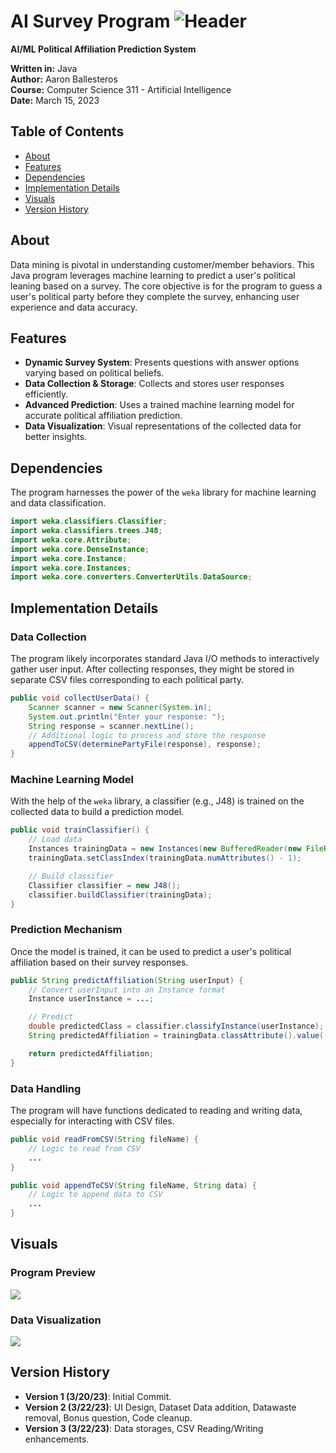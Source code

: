 # AI Survey Program ![Header](https://img.shields.io/badge/-Project-ff6600)
**AI/ML Political Affiliation Prediction System**

**Written in:** Java  
**Author:** Aaron Ballesteros  
**Course:** Computer Science 311 - Artificial Intelligence  
**Date:** March 15, 2023

## Table of Contents
- [About](#about)
- [Features](#features)
- [Dependencies](#dependencies)
- [Implementation Details](#implementation-details)
- [Visuals](#visuals)
- [Version History](#version-history)

## About
Data mining is pivotal in understanding customer/member behaviors. This Java program leverages machine learning to predict a user's political leaning based on a survey. The core objective is for the program to guess a user's political party before they complete the survey, enhancing user experience and data accuracy.

## Features
- **Dynamic Survey System**: Presents questions with answer options varying based on political beliefs.
- **Data Collection & Storage**: Collects and stores user responses efficiently.
- **Advanced Prediction**: Uses a trained machine learning model for accurate political affiliation prediction.
- **Data Visualization**: Visual representations of the collected data for better insights.

## Dependencies
The program harnesses the power of the `weka` library for machine learning and data classification.
```java
import weka.classifiers.Classifier;
import weka.classifiers.trees.J48;
import weka.core.Attribute;
import weka.core.DenseInstance;
import weka.core.Instance;
import weka.core.Instances;
import weka.core.converters.ConverterUtils.DataSource;
```

## Implementation Details

### **Data Collection**

The program likely incorporates standard Java I/O methods to interactively gather user input. After collecting responses, they might be stored in separate CSV files corresponding to each political party.

```java
public void collectUserData() {
    Scanner scanner = new Scanner(System.in);
    System.out.println("Enter your response: ");
    String response = scanner.nextLine();
    // Additional logic to process and store the response
    appendToCSV(determinePartyFile(response), response);
}
```

### **Machine Learning Model**

With the help of the `weka` library, a classifier (e.g., J48) is trained on the collected data to build a prediction model.

```java
public void trainClassifier() {
    // Load data
    Instances trainingData = new Instances(new BufferedReader(new FileReader("data.csv")));
    trainingData.setClassIndex(trainingData.numAttributes() - 1);

    // Build classifier
    Classifier classifier = new J48();
    classifier.buildClassifier(trainingData);
}
```

### **Prediction Mechanism**

Once the model is trained, it can be used to predict a user's political affiliation based on their survey responses.

```java
public String predictAffiliation(String userInput) {
    // Convert userInput into an Instance format
    Instance userInstance = ...;

    // Predict
    double predictedClass = classifier.classifyInstance(userInstance);
    String predictedAffiliation = trainingData.classAttribute().value((int) predictedClass);

    return predictedAffiliation;
}
```

### **Data Handling**

The program will have functions dedicated to reading and writing data, especially for interacting with CSV files.

```java
public void readFromCSV(String fileName) {
    // Logic to read from CSV
    ...
}

public void appendToCSV(String fileName, String data) {
    // Logic to append data to CSV
    ...
}
```

## Visuals
### Program Preview
![](https://github.com/opratrx/ev6_partyprediction/blob/master/images/CleanShot%202023-10-08%20at%2022.02.19.gif)


### Data Visualization
![](https://github.com/opratrx/ev6_partyprediction/blob/master/images/CleanShot%202023-10-08%20at%2021.57.23.gif)

## Version History
- **Version 1 (3/20/23)**: Initial Commit.
- **Version 2 (3/22/23)**: UI Design, Dataset Data addition, Datawaste removal, Bonus question, Code cleanup.
- **Version 3 (3/22/23)**: Data storages, CSV Reading/Writing enhancements.
